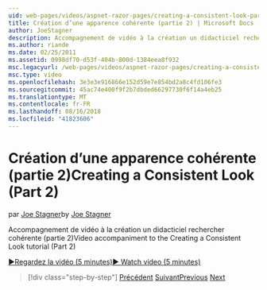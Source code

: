 ```yaml
---
uid: web-pages/videos/aspnet-razor-pages/creating-a-consistent-look-part-2
title: Création d’une apparence cohérente (partie 2) | Microsoft Docs
author: JoeStagner
description: Accompagnement de vidéo à la création un didacticiel rechercher cohérente (partie 2)
ms.author: riande
ms.date: 02/25/2011
ms.assetid: 0998df70-d53f-404b-800d-1384eea8f932
msc.legacyurl: /web-pages/videos/aspnet-razor-pages/creating-a-consistent-look-part-2
msc.type: video
ms.openlocfilehash: 3e3e3e916866e152d59e7e854bd2a8c4fd106fe3
ms.sourcegitcommit: 45ac74e400f9f2b7dbded66297730f6f14a4eb25
ms.translationtype: MT
ms.contentlocale: fr-FR
ms.lasthandoff: 08/16/2018
ms.locfileid: "41823606"
---
```

<a name="creating-a-consistent-look-part-2"></a><span data-ttu-id="c79b2-103">Création d’une apparence cohérente (partie 2)</span><span class="sxs-lookup"><span data-stu-id="c79b2-103">Creating a Consistent Look (Part 2)</span></span>
====================
<span data-ttu-id="c79b2-104">par [Joe Stagner](https://github.com/JoeStagner)</span><span class="sxs-lookup"><span data-stu-id="c79b2-104">by [Joe Stagner](https://github.com/JoeStagner)</span></span>

<span data-ttu-id="c79b2-105">Accompagnement de vidéo à la création un didacticiel rechercher cohérente (partie 2)</span><span class="sxs-lookup"><span data-stu-id="c79b2-105">Video accompaniment to the Creating a Consistent Look tutorial (Part 2)</span></span>

[<span data-ttu-id="c79b2-106">&#9654;Regardez la vidéo (5 minutes)</span><span class="sxs-lookup"><span data-stu-id="c79b2-106">&#9654; Watch video (5 minutes)</span></span>](https://channel9.msdn.com/Blogs/ASP-NET-Site-Videos/creating-a-consistent-look-part-2)

> [!div class="step-by-step"]
> <span data-ttu-id="c79b2-107">[Précédent](creating-a-consistent-look-part-1.md)
> [Suivant](working-with-forms-part-1.md)</span><span class="sxs-lookup"><span data-stu-id="c79b2-107">[Previous](creating-a-consistent-look-part-1.md)
[Next](working-with-forms-part-1.md)</span></span>
